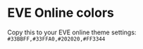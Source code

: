 # EVE Online colors

Copy this to your EVE online theme settings: `#33BBFF,#33FFA0,#202020,#FF3344`
